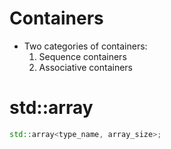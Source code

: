 # Containers

- Two categories of containers:
  1. Sequence containers
  2. Associative containers





# std::array

```cpp
std::array<type_name, array_size>;
```



